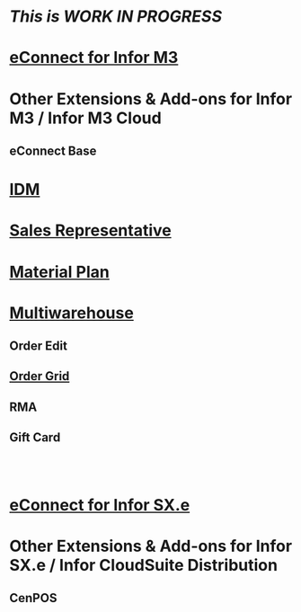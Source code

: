 # *This is WORK IN PROGRESS*



# [eConnect for Infor M3](pages/econnect-m3/econnect-m3.md)


# Other Extensions & Add-ons for Infor M3 / Infor M3 Cloud

## eConnect Base

# [IDM](pages/add-ons/idm/idm.md)

# [Sales Representative](pages/add-ons/sales-rep/sales-rep.md)

# [Material Plan](pages/add-ons/material-plan/material-plan.md)

# [Multiwarehouse](pages/add-ons/multiwarehouse/multiwarehouse.md)

## Order Edit

## [Order Grid](pages/add-ons/order-grid/order-grid.md)

## RMA

## Gift Card 

</br>
</br>

# [eConnect for Infor SX.e](pages/econnect-sxe/econnect-sxe.md)

# Other Extensions & Add-ons for Infor SX.e / Infor CloudSuite Distribution

## CenPOS
